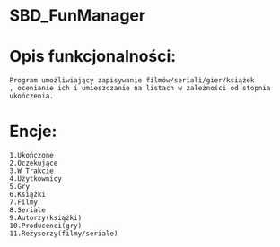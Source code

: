 # SBD_FunManager

# Opis funkcjonalności:
	Program umożliwiający zapisywanie filmów/seriali/gier/książek
	, ocenianie ich i umieszczanie na listach w zależności od stopnia
	ukończenia.

# Encje:
	1.Ukończone
	2.Oczekujące
	3.W Trakcie
	4.Użytkownicy
	5.Gry
	6.Książki
	7.Filmy
	8.Seriale
	9.Autorzy(książki)
	10.Producenci(gry)
	11.Reżyserzy(filmy/seriale)
